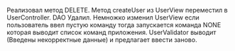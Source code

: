 Реализовал метод DELETE.
Метод createUser из UserView переместил в UserController. DAO Удалил.
Немножко изменил UserView если пользователь ввел пустую команду тогда запускается команда NONE которая выводит список команд приложения.
UserValidator выводит (Введены некорректные данные) и предлагает ввести заново.
